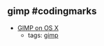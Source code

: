 gimp #codingmarks 
---
* [GIMP on OS X](http://gimp.lisanet.de/Website/Download.html)
    * tags: [gimp](../tags/gimp.md)
